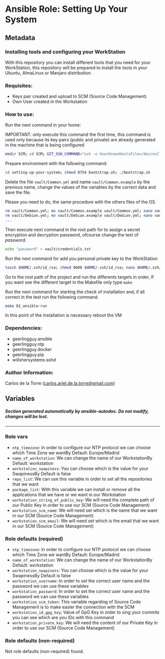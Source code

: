 # Ansible Role: Setting Up Your System

## Metadata 
### **Installing tools and configuring your WorkStation**

With this repository you can install different tools that you need for your WorkStation, this repository will be prepared to install the tools in your Ubuntu, AlmaLinux or Manjaro distribution.

### **Requisites:**

 * Keys pair created and upload to SCM (Source Code Management)
 * Own User created in the Workstation

### **How to use:**

Run the next command in your home:

IMPORTANT: only execute this command the first time, this command is used only because its key pairs (public and private) are already generated in the machine that is being configured

```bash
mkdir SCM; cd SCM; GIT_SSH_COMMAND="ssh -o UserKnownHostsFile=/dev/null -o StrictHostKeyChecking=no"; git clone https://github.com/elsudano/setting-up-your-system
```

Prepare environment with the following command:

```bash
cd setting-up-your-system; chmod 0754 bootstrap.sh; ./bootstrap.sh
```

Delete the file `vault/Common.yml` and name `vault/Common.example` by the previous name, change the values of the variables by the correct data and save the file.

Please you need to do, the same procedure with the others files of the OS.

```bash
rm vault/Common.yml; mv vault/Common.example vault/Common.yml; nano vault/Common.yml
rm vault/Debian.yml; mv vault/Debian.example vault/Debian.yml; nano vault/Debian.yml
...
```

Then execute next command in the root path for to assign a secret encryption and decryption password, ofcourse change the text of *password*.

```bash
echo "password" > vault/credentials.txt
```

Run the next command for add you personal private key to the WorkStation

```bash
touch $HOME/.ssh/id_rsa; chmod 0600 $HOME/.ssh/id_rsa; nano $HOME/.ssh/id_rsa
```

Go to the root path of the project and run the differents targets in order, If you want see the different target in the Makefile only type `make`

Run the next command for starting the check of installation and, if all correct in the test run the following command.

```bash
make 02_ansible-run
```

In this point of the installation is necessary reboot the VM

### **Dependencies:**

 - geerlingguy.ansible
 - geerlingguy.ntp
 - geerlingguy.docker
 - geerlingguy.pip
 - willshersystems.sshd

### **Author Information:**

Carlos de la Torre (<carlos.ariel.de.la.torre@gmail.com>)


## Variables
##### **Section generated automatically by ansible-autodoc. Do not modify, changes will be lost.**
---
###  Role vars
* `ntp_timezone`: In order to configure our NTP protocol we can choose which Time Zone we wantBy Default: Europe/Madrid
* `name_of_workstation`: We can change the name of our WorkstationBy Default: workstation
* `workstation_swapiness`: You can choose which is the value for your SwapinessBy Default is false
* `repo_list`: We can use this variable in order to set all the repositories that we want
* `package_list`: With this variable we can install or remove all the applications that we have or we want in our Workstation
* `workstation_string_of_public_key`: We will need the complete path of our Public Key in order to use our SCM (Source Code Management)
* `workstation_scm_name`: We will need set which is the name that we want in our SCM (Source Code Management)
* `workstation_scm_email`: We will need set which is the email that we want in our SCM (Source Code Management)

### Role defaults (required)
* `ntp_timezone`: In order to configure our NTP protocol we can choose which Time Zone we wantBy Default: Europe/Madrid
* `name_of_workstation`: We can change the name of our WorkstationBy Default: workstation
* `workstation_swapiness`: You can choose which is the value for your SwapinessBy Default is false
* `workstation_username`: In order to set the correct user name and the password we can use these variables
* `workstation_password`: In order to set the correct user name and the password we can use these variables
* `workstation_scm_token`: This variable regarding of Source Code Management is to make easier the connection with the SCM
* `workstation_id_gpg_key`: Value of GpG Key in order to sing your commits you can see which are you IDs with this command
* `workstation_private_key`: We will need the content of our Private Key in order to use our SCM (Source Code Management)

### Role defaults (non-required)
Not role defaults (non-required) found.

